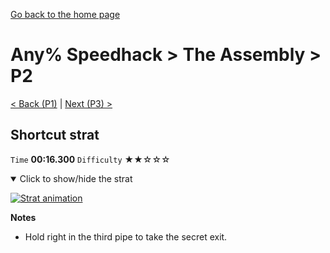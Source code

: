 [Go back to the home page](https://github.com/Doublevil/scbspeedrun)

# Any% Speedhack > The Assembly > P2

[< Back (P1)](https://github.com/Doublevil/scbspeedrun/blob/main/levels/any_sh/P/P1.md) | [Next (P3) >](https://github.com/Doublevil/scbspeedrun/blob/main/levels/any_sh/P/P3.md)

## Shortcut strat

`Time` **00:16.300** `Difficulty` ★★☆☆☆
<details open>
  <summary>Click to show/hide the strat</summary>

  [![Strat animation](https://github.com/Doublevil/scbspeedrun/blob/main/media/levels/P/P2_ShortcutStrat.webp)](https://github.com/Doublevil/scbspeedrun/blob/main/media/levels/P/P2_ShortcutStrat.mp4?raw=true)

  **Notes**
  - Hold right in the third pipe to take the secret exit.
</details>
